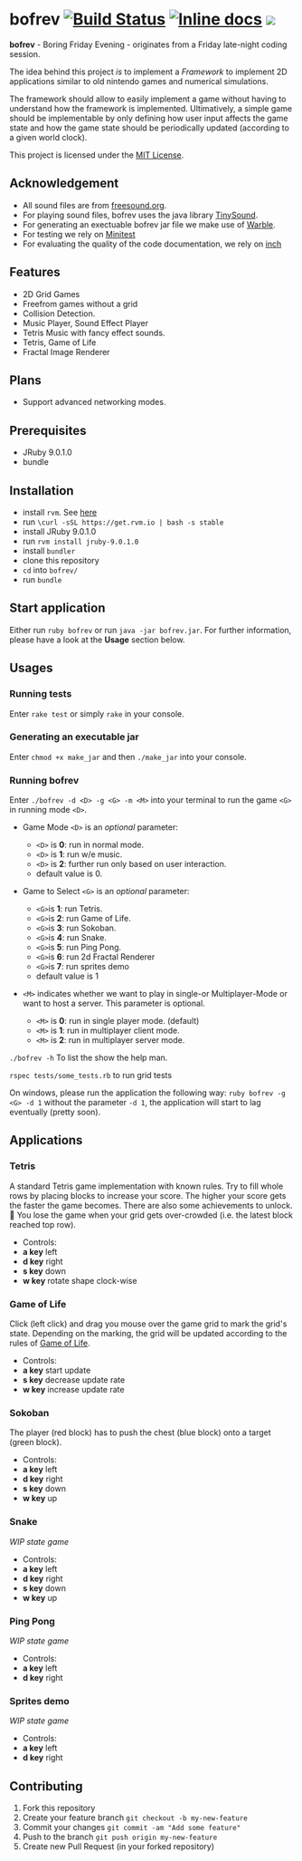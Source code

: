 # bofrev [![Build Status](https://travis-ci.org/simplay/bofrev.svg?branch=master)](https://travis-ci.org/simplay/bofrev) [![Inline docs](http://inch-ci.org/github/simplay/bofrev.svg?branch=master)](http://inch-ci.org/github/simplay/bofrev) <a href="https://codeclimate.com/github/simplay/bofrev"><img src="https://codeclimate.com/github/simplay/bofrev/badges/gpa.svg" /></a>

**bofrev** - Boring Friday Evening - originates from a Friday late-night coding session.

The idea behind this project _is_ to implement a _Framework_ to
implement 2D applications similar to old nintendo games and numerical simulations. 

The framework should allow to easily implement a game without having to understand how the framework is implemented. Ultimatively, a simple game should be implementable by only defining how user input affects the game state and how the game state should be periodically updated (according to a given world clock).

This project is licensed under the [MIT License](https://github.com/simplay/bofrev/blob/master/LICENSE).

## Acknowledgement

+ All sound files are from [freesound.org](www.freesound.org).
+ For playing sound files, bofrev uses the java library [TinySound](https://github.com/finnkuusisto/TinySound).
+ For generating an exectuable bofrev jar file we make use of [Warble](https://github.com/jruby/warbler).
+ For testing we rely on [Minitest](https://github.com/seattlerb/minitest)
+ For evaluating the quality of the code documentation, we rely on [inch](https://github.com/rrrene/inch)

## Features

+ 2D Grid Games 
+ Freefrom games without a grid
+ Collision Detection.
+ Music Player, Sound Effect Player
+ Tetris Music with fancy effect sounds.
+ Tetris, Game of Life
+ Fractal Image Renderer

## Plans

+ Support advanced networking modes.

## Prerequisites
+ JRuby 9.0.1.0
+ bundle

## Installation

+ install `rvm`. See [here](https://rvm.io/)
 + run `\curl -sSL https://get.rvm.io | bash -s stable` 
+ install JRuby 9.0.1.0
 + run `rvm install jruby-9.0.1.0` 
+ install `bundler`
+ clone this repository
+ `cd` into `bofrev/`
+ run `bundle`

## Start application
Either run `ruby bofrev` or run `java -jar bofrev.jar`. For further information, please have a look at the **Usage** section below.

## Usages

### Running tests
Enter `rake test` or simply `rake` in your console.

### Generating an executable jar
Enter `chmod +x make_jar` and then `./make_jar` into your console.

### Running bofrev
Enter `./bofrev -d <D> -g <G> -m <M>` into your terminal to run the game `<G>` in running mode `<D>`.

+ Game Mode `<D>` is an _optional_ parameter:

  + `<D>` is **0**: run in normal mode.
  + `<D>` is **1**: run w/e music.
  + `<D>` is **2**: further run only based on user interaction.
  + default value is 0.

+ Game to Select `<G>` is an _optional_ parameter:

  + `<G>`is **1**: run Tetris.
  + `<G>`is **2**: run Game of Life.
  + `<G>`is **3**: run Sokoban.
  + `<G>`is **4**: run Snake.
  + `<G>`is **5**: run Ping Pong.
  + `<G>`is **6**: run 2d Fractal Renderer 
  + `<G>`is **7**: run sprites demo 
  + default value is 1

+ `<M>` indicates whether we want to play in single-or Multiplayer-Mode or want to host a server. This parameter is optional.

  + `<M>` is **0**: run in single player mode. (default)
  + `<M>` is **1**: run in multiplayer client mode.
  + `<M>` is **2**: run in multiplayer server mode.

`./bofrev -h` To list the show the help man.

`rspec tests/some_tests.rb` to run grid tests

On windows, please run the application the following way:
`ruby bofrev -g <G> -d 1`
without the parameter `-d 1`, the application will start to lag eventually (pretty soon).

## Applications
### Tetris

A standard Tetris game implementation with known rules.
Try to fill whole rows by placing blocks to increase your score.
The higher your score gets the faster the game becomes.
There are also some achievements to unlock. :sheep:
You lose the game when your grid gets over-crowded (i.e. the latest block reached top row).

+ Controls:
 + **a key** left
 + **d key** right
 + **s key** down
 + **w key** rotate shape clock-wise

### Game of Life

Click (left click) and drag you mouse over the game grid to mark the grid's state.
Depending on the marking, the grid will be updated according to the rules of [Game of Life](http://en.wikipedia.org/wiki/Conway%27s_Game_of_Life).

+ Controls:
 + **a key** start update
 + **s key** decrease update rate
 + **w key** increase update rate

### Sokoban

The player (red block) has to push the chest (blue block) onto a target (green block).

+ Controls:
 + **a key** left
 + **d key** right
 + **s key** down
 + **w key** up

### Snake

_WIP state game_

+ Controls:
 + **a key** left
 + **d key** right
 + **s key** down
 + **w key** up

### Ping Pong

_WIP state game_

+ Controls:
 + **a key** left
 + **d key** right
 

### Sprites demo

_WIP state game_

+ Controls:
 + **a key** left
 + **d key** right

## Contributing

1. Fork this repository
2. Create your feature branch `git checkout -b my-new-feature`
3. Commit your changes `git commit -am "Add some feature"`
4. Push to the branch `git push origin my-new-feature`
5. Create new Pull Request (in your forked repository)
